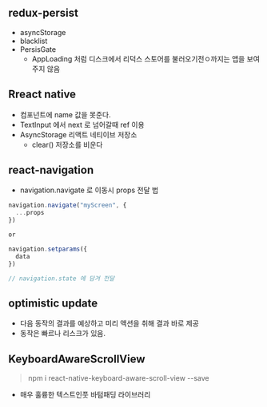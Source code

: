 ## redux-persist
  - asyncStorage
  - blacklist
  - PersisGate 
    - AppLoading 처럼 디스크에서 리덕스 스토어를 불러오기전ㅇ까지는 앱을 보여주지 않음

## Rreact native 
  - 컴포넌트에 name 값을 못준다.
  - TextInput 에서 next 로 넘어갈때 ref 이용
  - AsyncStorage 리액트 네티이브 저장소
    - clear() 저장소를 비운다


## react-navigation
- navigation.navigate 로 이동시 props 전달 법
```javascript
navigation.navigate("myScreen", {
  ...props
})

or

navigation.setparams({
  data
})

// navigation.state 에 담겨 전달
```

## optimistic update
- 다음 동작의 결과를 예상하고 미리 액션을 취해 결과 바로 제공
- 동작은 빠르나 리스크가 있음.

## KeyboardAwareScrollView 
>npm i react-native-keyboard-aware-scroll-view --save
- 매우 훌륭한 텍스트인풋 바텀패딩 라이브러리
